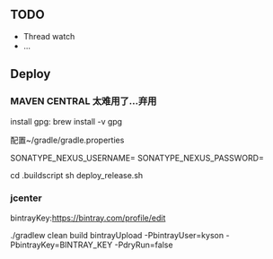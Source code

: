 ## TODO

- Thread watch
- ...

## Deploy

### MAVEN CENTRAL 太难用了...弃用

install gpg: brew install -v gpg

配置~/gradle/gradle.properties

SONATYPE_NEXUS_USERNAME=
SONATYPE_NEXUS_PASSWORD=

cd .buildscript
sh deploy_release.sh

### jcenter

bintrayKey:https://bintray.com/profile/edit

./gradlew clean build bintrayUpload -PbintrayUser=kyson -PbintrayKey=BINTRAY_KEY -PdryRun=false